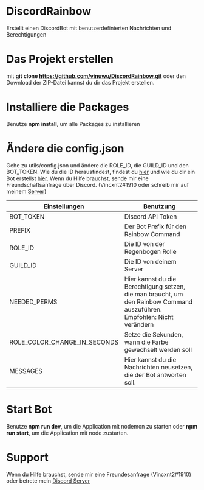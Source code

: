 # DiscordRainbow
Erstellt einen DiscordBot mit benutzerdefinierten Nachrichten und Berechtigungen



# Das Projekt erstellen
mit **git clone https://github.com/vinuwu/DiscordRainbow.git** oder den Download der ZIP-Datei kannst du dir das Projekt erstellen.


# Installiere die Packages
Benutze **npm install**, um alle Packages zu installieren


# Ändere die config.json
Gehe zu utils/config.json und ändere die ROLE_ID, die GUILD_ID und den BOT_TOKEN. Wie du die ID herausfindest, findest du [hier](https://support.discordapp.com/hc/en-us/articles/206346498-Where-can-I-find-my-server-ID-) und wie du dir ein Bot erstellst [hier](https://discord.com/developers/applications). Wenn du Hilfe brauchst, sende mir eine Freundschaftsanfrage über Discord. (Vincxnt2#1910 oder schreib mir auf meinem [Server](https://discord.io/werbung))

    
| Einstellungen                   | Benutzung                                                                                                                      |
| --------------------------------|--------------------------------------------------------------------------------------------------------------------------------|
| BOT_TOKEN                       | Discord API Token                                                                                                              |
| PREFIX                          | Der Bot Prefix für den Rainbow Command                                                                                          |
| ROLE_ID                         | Die ID von der Regenbogen Rolle                                                                                                |
| GUILD_ID                        | Die ID von deinem Server                                                                                                        |
| NEEDED_PERMS                    | Hier kannst du die Berechtigung setzen, die man braucht, um den Rainbow Command auszuführen. Empfohlen: Nicht verändern |
| ROLE_COLOR_CHANGE_IN_SECONDS    | Setze die Sekunden, wann die Farbe gewechselt werden soll                                                                      |
| MESSAGES                        | Hier kannst du die Nachrichten neusetzen, die der Bot antworten soll.                                                          |


# Start Bot
Benutze **npm run dev**, um die Application mit nodemon zu starten oder **npm run start**, um die Application mit node zustarten.



# Support
Wenn du Hilfe brauchst, sende mir eine Freundesanfrage (Vincxnt2#1910) oder betrete mein [Discord Server](https://discord.io/werbung)
